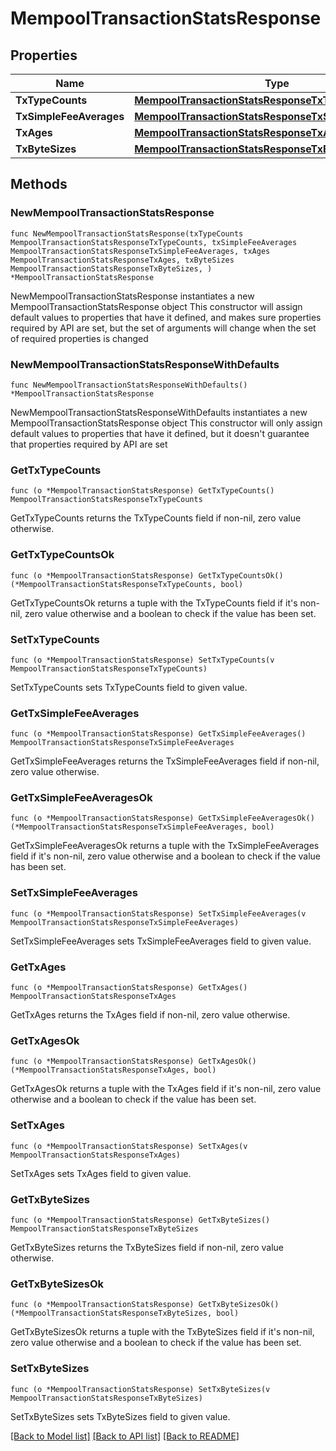 # MempoolTransactionStatsResponse

## Properties

Name | Type | Description | Notes
------------ | ------------- | ------------- | -------------
**TxTypeCounts** | [**MempoolTransactionStatsResponseTxTypeCounts**](MempoolTransactionStatsResponseTxTypeCounts.md) |  | 
**TxSimpleFeeAverages** | [**MempoolTransactionStatsResponseTxSimpleFeeAverages**](MempoolTransactionStatsResponseTxSimpleFeeAverages.md) |  | 
**TxAges** | [**MempoolTransactionStatsResponseTxAges**](MempoolTransactionStatsResponseTxAges.md) |  | 
**TxByteSizes** | [**MempoolTransactionStatsResponseTxByteSizes**](MempoolTransactionStatsResponseTxByteSizes.md) |  | 

## Methods

### NewMempoolTransactionStatsResponse

`func NewMempoolTransactionStatsResponse(txTypeCounts MempoolTransactionStatsResponseTxTypeCounts, txSimpleFeeAverages MempoolTransactionStatsResponseTxSimpleFeeAverages, txAges MempoolTransactionStatsResponseTxAges, txByteSizes MempoolTransactionStatsResponseTxByteSizes, ) *MempoolTransactionStatsResponse`

NewMempoolTransactionStatsResponse instantiates a new MempoolTransactionStatsResponse object
This constructor will assign default values to properties that have it defined,
and makes sure properties required by API are set, but the set of arguments
will change when the set of required properties is changed

### NewMempoolTransactionStatsResponseWithDefaults

`func NewMempoolTransactionStatsResponseWithDefaults() *MempoolTransactionStatsResponse`

NewMempoolTransactionStatsResponseWithDefaults instantiates a new MempoolTransactionStatsResponse object
This constructor will only assign default values to properties that have it defined,
but it doesn't guarantee that properties required by API are set

### GetTxTypeCounts

`func (o *MempoolTransactionStatsResponse) GetTxTypeCounts() MempoolTransactionStatsResponseTxTypeCounts`

GetTxTypeCounts returns the TxTypeCounts field if non-nil, zero value otherwise.

### GetTxTypeCountsOk

`func (o *MempoolTransactionStatsResponse) GetTxTypeCountsOk() (*MempoolTransactionStatsResponseTxTypeCounts, bool)`

GetTxTypeCountsOk returns a tuple with the TxTypeCounts field if it's non-nil, zero value otherwise
and a boolean to check if the value has been set.

### SetTxTypeCounts

`func (o *MempoolTransactionStatsResponse) SetTxTypeCounts(v MempoolTransactionStatsResponseTxTypeCounts)`

SetTxTypeCounts sets TxTypeCounts field to given value.


### GetTxSimpleFeeAverages

`func (o *MempoolTransactionStatsResponse) GetTxSimpleFeeAverages() MempoolTransactionStatsResponseTxSimpleFeeAverages`

GetTxSimpleFeeAverages returns the TxSimpleFeeAverages field if non-nil, zero value otherwise.

### GetTxSimpleFeeAveragesOk

`func (o *MempoolTransactionStatsResponse) GetTxSimpleFeeAveragesOk() (*MempoolTransactionStatsResponseTxSimpleFeeAverages, bool)`

GetTxSimpleFeeAveragesOk returns a tuple with the TxSimpleFeeAverages field if it's non-nil, zero value otherwise
and a boolean to check if the value has been set.

### SetTxSimpleFeeAverages

`func (o *MempoolTransactionStatsResponse) SetTxSimpleFeeAverages(v MempoolTransactionStatsResponseTxSimpleFeeAverages)`

SetTxSimpleFeeAverages sets TxSimpleFeeAverages field to given value.


### GetTxAges

`func (o *MempoolTransactionStatsResponse) GetTxAges() MempoolTransactionStatsResponseTxAges`

GetTxAges returns the TxAges field if non-nil, zero value otherwise.

### GetTxAgesOk

`func (o *MempoolTransactionStatsResponse) GetTxAgesOk() (*MempoolTransactionStatsResponseTxAges, bool)`

GetTxAgesOk returns a tuple with the TxAges field if it's non-nil, zero value otherwise
and a boolean to check if the value has been set.

### SetTxAges

`func (o *MempoolTransactionStatsResponse) SetTxAges(v MempoolTransactionStatsResponseTxAges)`

SetTxAges sets TxAges field to given value.


### GetTxByteSizes

`func (o *MempoolTransactionStatsResponse) GetTxByteSizes() MempoolTransactionStatsResponseTxByteSizes`

GetTxByteSizes returns the TxByteSizes field if non-nil, zero value otherwise.

### GetTxByteSizesOk

`func (o *MempoolTransactionStatsResponse) GetTxByteSizesOk() (*MempoolTransactionStatsResponseTxByteSizes, bool)`

GetTxByteSizesOk returns a tuple with the TxByteSizes field if it's non-nil, zero value otherwise
and a boolean to check if the value has been set.

### SetTxByteSizes

`func (o *MempoolTransactionStatsResponse) SetTxByteSizes(v MempoolTransactionStatsResponseTxByteSizes)`

SetTxByteSizes sets TxByteSizes field to given value.



[[Back to Model list]](../README.md#documentation-for-models) [[Back to API list]](../README.md#documentation-for-api-endpoints) [[Back to README]](../README.md)



